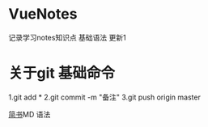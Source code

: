 ﻿# VueNotes
记录学习notes知识点
基础语法
更新1
# 关于git 基础命令
1.git add * 
2.git commit -m "备注"
3.git push origin master

[简书](https://www.jianshu.com/p/399e5a3c7cc5 "创作你的创作")MD 语法